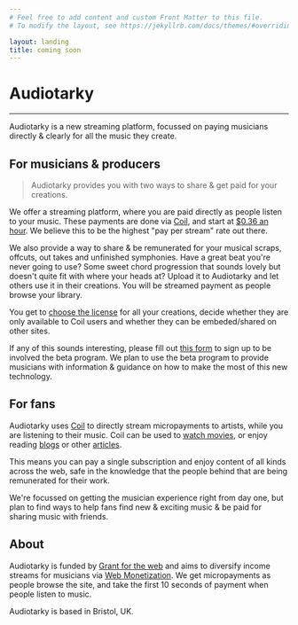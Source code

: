 ```yaml
---
# Feel free to add content and custom Front Matter to this file.
# To modify the layout, see https://jekyllrb.com/docs/themes/#overriding-theme-defaults

layout: landing
title: coming soon
---
```


# Audiotarky

---
Audiotarky is a new streaming platform, focussed on paying musicians directly & clearly for all the music they create.

## For musicians & producers

> Audiotarky provides you with two ways to share & get paid for your creations.

We offer a streaming platform, where you are paid directly as people listen to your music. These payments are done via [Coil][], and start at [$0.36 an hour](https://help.coil.com/accounts/membership-accounts#how-much-do-you-pay-out-to-creators). We believe this to be the highest "pay per stream" rate out there.

We also provide a way to share & be remunerated for your musical scraps, offcuts, out takes and unfinished symphonies. Have a great beat you're never going to use? Some sweet chord progression that sounds lovely but doesn't quite fit with where your heads at? Upload it to Audiotarky and let others use it in their creations. You will be streamed payment as people browse your library.

You get to [choose the license](https://creativecommons.org/choose/) for all your creations, decide whether they are only available to Coil users and whether they can be embeded/shared on other sites.

If any of this sounds interesting, please fill out [this form](https://forms.gle/7irCZKrSUaZjRnZk7) to sign up to be involved the beta program. We plan to use the beta program to provide musicians with information & guidance on how to make the most of this new technology.

## For fans

Audiotarky uses [Coil][] to directly stream micropayments to artists, while you are listening to their music. Coil can be used to [watch movies](https://cinnamon.video/), or enjoy reading [blogs](https://coil.com/blogs) or other [articles](https://www.coinspeaker.com/conde-nast-xrp-coil-monetization/).

This means you can pay a single subscription and enjoy content of all kinds across the web, safe in the knowledge that the people behind that are being remunerated for their work.

We're focussed on getting the musician experience right from day one, but plan to find ways to help fans find new & exciting music & be paid for sharing music with friends.

## About

Audiotarky is funded by [Grant for the web](https://www.grantfortheweb.org) and aims to diversify income streams for musicians via [Web Monetization](https://webmonetization.org/). We get micropayments as people browse the site, and take the first 10 seconds of payment when people listen to music.

Audiotarky is based in Bristol, UK.

[Coil]: https://coil.com/